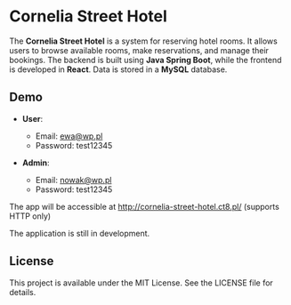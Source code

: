 # Cornelia Street Hotel

The **Cornelia Street Hotel** is a system for reserving hotel rooms. It allows users to browse available rooms, make reservations, and manage their bookings. The backend is built using **Java Spring Boot**, while the frontend is developed in **React**. Data is stored in a **MySQL** database.


## Demo

- **User**:
  - Email: ewa@wp.pl
  - Password: test12345

- **Admin**:
  - Email: nowak@wp.pl
  - Password: test12345


The app will be accessible at http://cornelia-street-hotel.ct8.pl/ (supports HTTP only)

The application is still in development.

## License

This project is available under the MIT License. See the LICENSE file for details.

